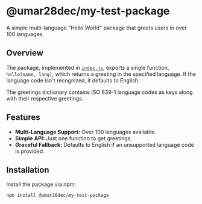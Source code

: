 # @umar28dec/my-test-package

A simple multi-language "Hello World" package that greets users in over 100 languages.

## Overview

The package, implemented in [`index.js`](index.js), exports a single function, `hello(name, lang)`, which returns a greeting in the specified language. If the language code isn't recognized, it defaults to English.

The greetings dictionary contains ISO 639-1 language codes as keys along with their respective greetings.

## Features

- **Multi-Language Support:** Over 100 languages available.
- **Simple API:** Just one function to get greetings.
- **Graceful Fallback:** Defaults to English if an unsupported language code is provided.

## Installation

Install the package via npm:

```sh
npm install @umar28dec/my-test-package
```
